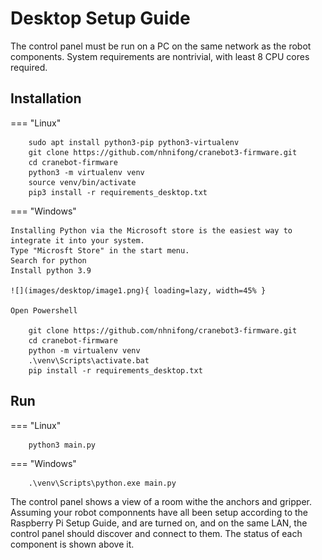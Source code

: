 # Desktop Setup Guide

The control panel must be run on a PC on the same network as the robot components.
System requirements are nontrivial, with least 8 CPU cores required.  


## Installation

=== "Linux"

	    sudo apt install python3-pip python3-virtualenv
		git clone https://github.com/nhnifong/cranebot3-firmware.git
		cd cranebot-firmware
		python3 -m virtualenv venv
		source venv/bin/activate
		pip3 install -r requirements_desktop.txt
    
   
=== "Windows"
   
    Installing Python via the Microsoft store is the easiest way to integrate it into your system.  
    Type "Microsft Store" in the start menu.  
    Search for python  
    Install python 3.9  
    
    ![](images/desktop/image1.png){ loading=lazy, width=45% }
    
    Open Powershell
    
        git clone https://github.com/nhnifong/cranebot3-firmware.git
        cd cranebot-firmware
        python -m virtualenv venv
        .\venv\Scripts\activate.bat
        pip install -r requirements_desktop.txt

## Run


=== "Linux"

	    python3 main.py

=== "Windows"

	    .\venv\Scripts\python.exe main.py

The control panel shows a view of a room withe the anchors and gripper. Assuming your robot componnents have all been setup according to the Raspberry Pi Setup Guide, and are turned on, and on the same LAN, the control panel should discover and connect to them. The status of each component is shown above it.